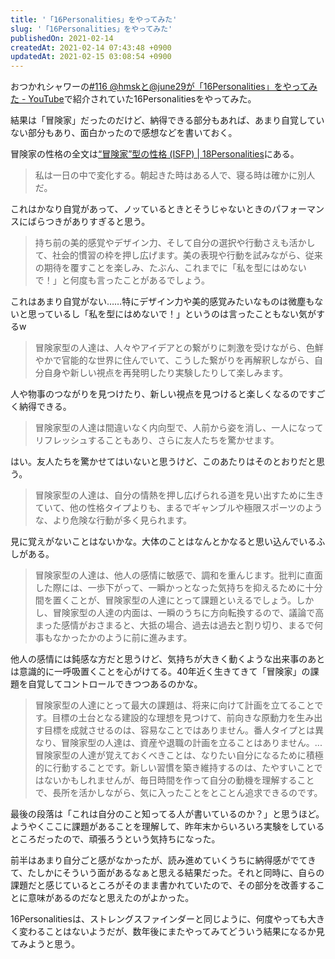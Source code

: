 ```yaml
---
title: '「16Personalities」をやってみた'
slug: '「16Personalities」をやってみた'
publishedOn: 2021-02-14
createdAt: 2021-02-14 07:43:48 +0900
updatedAt: 2021-02-15 03:08:54 +0900
---
```

おつかれシャワーの[#116 @hmskと@june29が「16Personalities」をやってみた - YouTube](https://www.youtube.com/watch?v=QjSCXd7VqWY)で紹介されていた16Personalitiesをやってみた。

結果は「冒険家」だったのだけど、納得できる部分もあれば、あまり自覚していない部分もあり、面白かったので感想などを書いておく。

冒険家の性格の全文は[“冒険家”型の性格 (ISFP) | 18Personalities](https://www.16personalities.com/ja/isfp%E5%9E%8B%E3%81%AE%E6%80%A7%E6%A0%BC)にある。

> 私は一日の中で変化する。朝起きた時はある人で、寝る時は確かに別人だ。

これはかなり自覚があって、ノッているときとそうじゃないときのパフォーマンスにばらつきがありすぎると思う。

> 持ち前の美的感覚やデザイン力、そして自分の選択や行動さえも活かして、社会的慣習の枠を押し広げます。美の表現や行動を試みながら、従来の期待を覆すことを楽しみ、たぶん、これまでに「私を型にはめないで！」と何度も言ったことがあるでしょう。

これはあまり自覚がない……特にデザイン力や美的感覚みたいなものは微塵もないと思っているし「私を型にはめないで！」というのは言ったこともない気がするw

> 冒険家型の人達は、人々やアイデアとの繋がりに刺激を受けながら、色鮮やかで官能的な世界に住んでいて、こうした繋がりを再解釈しながら、自分自身や新しい視点を再発明したり実験したりして楽しみます。

人や物事のつながりを見つけたり、新しい視点を見つけると楽しくなるのですごく納得できる。

> 冒険家型の人達は間違いなく内向型で、人前から姿を消し、一人になってリフレッシュすることもあり、さらに友人たちを驚かせます。

はい。友人たちを驚かせてはいないと思うけど、このあたりはそのとおりだと思う。

> 冒険家型の人達は、自分の情熱を押し広げられる道を見い出すために生きていて、他の性格タイプよりも、まるでギャンブルや極限スポーツのような、より危険な行動が多く見られます。

見に覚えがないことはないかな。大体のことはなんとかなると思い込んでいるふしがある。　

> 冒険家型の人達は、他人の感情に敏感で、調和を重んじます。批判に直面した際には、一歩下がって、一瞬かっとなった気持ちを抑えるために十分間を置くことが、冒険家型の人達にとって課題といえるでしょう。しかし、冒険家型の人達の内面は、一瞬のうちに方向転換するので、議論で高まった感情がおさまると、大抵の場合、過去は過去と割り切り、まるで何事もなかったかのように前に進みます。

他人の感情には鈍感な方だと思うけど、気持ちが大きく動くような出来事のあとは意識的に一呼吸置くことを心がけてる。40年近く生きてきて「冒険家」の課題を自覚してコントロールできつつあるのかな。

> 冒険家型の人達にとって最大の課題は、将来に向けて計画を立てることです。目標の土台となる建設的な理想を見つけて、前向きな原動力を生み出す目標を成就させるのは、容易なことではありません。番人タイプとは異なり、冒険家型の人達は、資産や退職の計画を立ることはありません。...
> 冒険家型の人達が覚えておくべきことは、なりたい自分になるために積極的に行動することです。新しい習慣を築き維持するのは、たやすいことではないかもしれませんが、毎日時間を作って自分の動機を理解することで、長所を活かしながら、気に入ったことをとことん追求できるのです。

最後の段落は「これは自分のこと知ってる人が書いているのか？」と思うほど。ようやくここに課題があることを理解して、昨年末からいろいろ実験をしているところだったので、頑張ろうという気持ちになった。

前半はあまり自分ごと感がなかったが、読み進めていくうちに納得感がでてきて、たしかにそういう面があるなぁと思える結果だった。それと同時に、自らの課題だと感じているところがそのまま書かれていたので、その部分を改善することに意味があるのだなと思えたのがよかった。

16Personalitiesは、ストレングスファインダーと同じように、何度やっても大きく変わることはないようだが、数年後にまたやってみてどういう結果になるか見てみようと思う。
